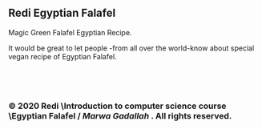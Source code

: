 
## Redi Egyptian Falafel

Magic Green Falafel
Egyptian Recipe.<br>

It would be great to let people -from all over the world-know about  special vegan recipe of Egyptian Falafel.<br />
<br />
###
<br />

### © 2020 Redi \Introduction to computer science course \Egyptian Falafel / *Marwa Gadallah* \. All rights reserved.
